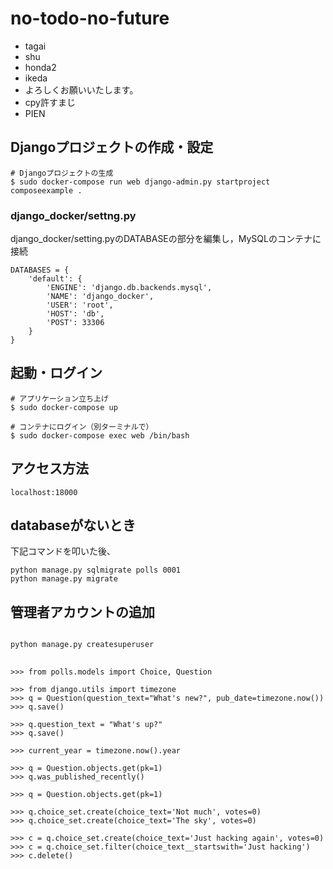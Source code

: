 # no-todo-no-future

- tagai
- shu
- honda2
- ikeda
- よろしくお願いいたします。
- cpy許すまじ
- PIEN


## Djangoプロジェクトの作成・設定

```
# Djangoプロジェクトの生成
$ sudo docker-compose run web django-admin.py startproject composeexample .
```

### django_docker/settng.py
django_docker/setting.pyのDATABASEの部分を編集し，MySQLのコンテナに接続
```
DATABASES = {
    'default': {
        'ENGINE': 'django.db.backends.mysql',
        'NAME': 'django_docker',
        'USER': 'root',
        'HOST': 'db',
        'POST': 33306
    }
}
```
## 起動・ログイン

```
# アプリケーション立ち上げ
$ sudo docker-compose up

# コンテナにログイン（別ターミナルで）
$ sudo docker-compose exec web /bin/bash
```

## アクセス方法

```
localhost:18000
```

## databaseがないとき
下記コマンドを叩いた後、

```
python manage.py sqlmigrate polls 0001
python manage.py migrate
```

## 管理者アカウントの追加

```

python manage.py createsuperuser

```


##  

```
>>> from polls.models import Choice, Question

>>> from django.utils import timezone
>>> q = Question(question_text="What's new?", pub_date=timezone.now())
>>> q.save()

>>> q.question_text = "What's up?"
>>> q.save()

>>> current_year = timezone.now().year

>>> q = Question.objects.get(pk=1)
>>> q.was_published_recently()

>>> q = Question.objects.get(pk=1)

>>> q.choice_set.create(choice_text='Not much', votes=0)
>>> q.choice_set.create(choice_text='The sky', votes=0)

>>> c = q.choice_set.create(choice_text='Just hacking again', votes=0)
>>> c = q.choice_set.filter(choice_text__startswith='Just hacking')
>>> c.delete()

```
